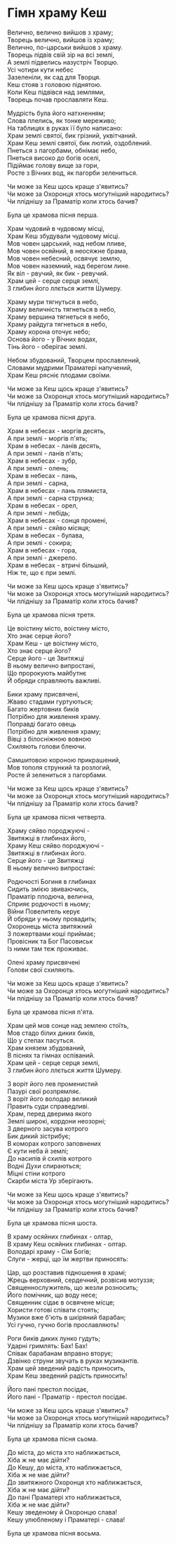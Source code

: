 # Гімн храму Кеш

Велично, велично вийшов з храму;  
Творець велично, вийшов із храму;  
Велично, по-царськи вийшов з храму.  
Творець підвів свій зір на всі землі,  
А землі підвелись назустріч Творцю.  
Усі чотири кути небес  
Зазеленіли, як сад для Творця.  
Кеш стояв з головою піднятою.  
Коли Кеш підвівся над землями,  
Творець почав прославляти Кеш.  
  
Мудрість була його натхненням;  
Слова плелись, як тонке мереживо;  
На таблицях в руках її було написано:  
Храм землі святої, бик грізний, уквітчаний.  
Храм Кеш землі святої, бик лютий, оздоблений.  
Пнеться з пагорбами, обнімає небо,  
Пнеться високо до богів оселі,  
Підіймає голову вище за гори,  
Росте з Вічних вод, як пагорби зелениться.  
  
[//]: # (muc3 має значення holy land, e2 muc3 kalam-ma - можна   перекласти, як храм землі святої чи то святий храм землі. ЩО стосується Gud Huc Aratta - то я переклав Aratta як уквітчаний в одному місці і оздоблений - в іншому, і для )
  
Чи може за Кеш щось краще з'явитись?  
Чи може за Охоронця хтось могутніший народитись?  
Чи пліднішу за Праматір коли хтось бачив?  
  
Була це храмова пісня перша.  
  
[//]: # (e 1-kam-ma, переклад - храм перший - вкрай дивний, на   храмову пісню схоже більше, тим більше kam-ma - це тип музичного інструменту)
  
Храм чудовий в чудовому місці,  
Храм Кеш збудували чудовому місці.  
Мов човен царський, над небом пливе,  
Мов човен осяйний, в неосяжне брама,  
Мов човен небесний, освячує землю,  
Мов човен наземний, над берегом лине.  
Як віл - рвучий, як бик - ревучий.  
Храм цей - серце серця землі,  
З глибин його ллється життя Шумеру.   
  
[//]: # (В неосяжне брама = так я намагався перекласти kan4 si ri-a   якщо вважати, що ri означає далекий. sur-sur - скрапає, розтікається, я переклав, як лине)
  
Храму мури тягнуться в небо,  
Храму величність тягнеться в небо,  
Храму вершина тягнеться в небо,  
Храму райдуга тягнеться в небо,  
Храму корона оточує небо;  
Основа його - у Вічних водах,  
Тінь його - оберігає землі.  
  
Небом збудований, Творцем прославлений,  
Словами мудрими Праматері напучений,   
Храм Кеш рясніє плодами своїми.  
  
Чи може за Кеш щось краще з'явитись?  
Чи може за Охоронця хтось могутніший народитись?  
Чи пліднішу за Праматір коли хтось бачив?  
  
Була це храмова пісня друга.  
  
Храм в небесах - моргів десять,  
А при землі - моргів п'ять;  
Храм в небесах - ланів десять,  
А при землі - ланів п'ять;  
Храм в небесах - зубр,  
А при землі - олень;  
Храм в небесах - лань,  
А при землі - сарна,  
Храм в небесах - лань плямиста,  
А при землі - сарна струнка;  
Храм в небесах - орел,  
А при землі - лебідь;  
Храм в небесах - сонця промені,  
А при землі - сяйво місяця;  
Храм в небесах - булава,  
А при землі - сокира;  
Храм в небесах - гора,  
А при землі - джерело.  
Храм в небесах - втричі більший,  
Ніж те, що є при землі.  
  
[//]: # (Не все перекладено дослівно. В оригіналі замість лебедя був пелікан, який в нас несе геть інші асоціації, ніж в Шумері. Останнього рядка в оригіналі нема, але я його додав, тому що він логічно завершує усю думку.)

Чи може за Кеш щось краще з'явитись?  
Чи може за Охоронця хтось могутніший народитись?  
Чи пліднішу за Праматір коли хтось бачив?  
  
Була це храмова пісня третя.  
  
Це воістину місто, воістину місто,  
Хто знає серце його?  
Храм Кеш - це воістину місто,  
Хто знає серце його?  
Серце його - це Звитяжці  
В ньому велично випростані,  
Що пророкують майбутнє  
Й обряди справляють важливі.  
  
[//]: # (Граматично в третьому рядку, в перекладі - 5-6, є купа іменників, хоча в англійському перекладі останній переклали дієсловом. Мені здається, що тут ідеться про те, що серцем храму є боги - щоб не забували носити їм пожертви. Тим паче перших два рядки - це питання Хто знає серце його? Наступні два рядки мали б відповідати на це питання, а не розказувати, як хтось іде в серце храму щоб пророкувати і справляти обряди.  si mu-un-si-sa2-e-ne  що дослівно означає випрямлені-всередину я переклав, як `в ньому велично випростані`)
  
Бики храму присвячені,  
Жваво стадами гуртуються;  
Багато жертовних биків  
Потрібно для живлення храму.  
Поправді багато овець  
Потрібно для живлення храму;  
Вівці з білосніжною вовною  
Схиляють голови блеючи.  
  
Самшитовою короною прикрашений,  
Мов тополя стрункий та розлогий,  
Росте й зелениться з пагорбами.  
  
Чи може за Кеш щось краще з'явитись?  
Чи може за Охоронця хтось могутніший народитись?  
Чи пліднішу за Праматір коли хтось бачив?  
  
Була це храмова пісня четверта.  
  
[//]: # (e2 gud du7-du7-dam gu2 am3-ma-gur-re - треба перевірити, що   означають ці am3-ma-V-e - швидше всього am3 - це не префікс дієслова, а суфікс, копула, попереднього прикметника)
  
Храму сяйво породжуючі -  
Звитяжці в глибинах його,  
Храму Кеш сяйво породжуючі -  
Звитяжці в глибинах його.  
Серце його - це Звитяжці  
В ньому велично випростані:  
  
Родючості Богиня в глибинах  
Сидить змією звиваючись,  
Праматір плодюча, велична,  
Сприяє родючості в ньому;  
Війни Повелитель керує  
Й обряди у ньому провадить;  
Охоронець міста звитяжний  
З пожертвами коші приймає;  
Провісник та Бог Пасовиськ  
Із ними там теж проживає.  
  
Олені храму присвячені  
Голови свої схиляють.  
  
Чи може за Кеш щось краще з'явитись?  
Чи може за Охоронця хтось могутніший народитись?  
Чи пліднішу за Праматір коли хтось бачив?  
  
[//]: # (Родючості Богиня і Праматір - швидше всього це та ж сама особа  під двома різними іменами - Нінхурсаг і Нінтуд. Тут я таки дав різний переклад. Слово Звитяжець я використав замість слова Герой, оскільки Витязь звучало б занадто по-словянськи. Тут Звитяжці - це боги.)
  
Була це храмова пісня п'ята.  
  
Храм цей мов сонце над землею стоїть,  
Мов стадо білих диких биків,  
Що у степах пасуться.  
Храм князем збудований,  
В піснях та гімнах оспіваний.  
Храм цей - серце серця землі,  
З глибин його ллється життя Шумеру.  
  
З воріт його лев променистий  
Пазурі свої розпрямляє.  
З воріт його володар великий  
Править суди справедливі.  
Храм, перед дверима якого  
Землі широкі, кордони неозорні;  
З дверного засува котрого  
Бик дикий зістрибує;  
В коморах котрого заповнених  
Є кути неба й землі;  
До насипів й схилів котрого  
Водні Духи спираються;  
Міцні стіни котрого  
Скарби міста Ур зберігають.  
  
Чи може за Кеш щось краще з'явитись?  
Чи може за Охоронця хтось могутніший народитись?  
Чи пліднішу за Праматір коли хтось бачив?  
  
Була це храмова пісня шоста.  
  
[//]: # (ud - має значення сонце, так я і переклав, тому що дивно, що храм стоїть як шторм, як в англійському перекладі. gaba nu-gi4-gi4 - я переклав як кордони неозорні. gaba має   значення кордон, межа, а nu-gi4-gi4 це ті що не повертають - але що це означає не зовсім ясно. piriĝ має значення промені та лев, в іншому місці я переклав як сяйво, оскільки храм, що породжує лева виглядає дивно. В цьому ж уривку йде гра слів - сяйво-лев розпрямляє пазурі - котру складно перекласти. Я переклав, як лев променистий.)
  
В храму осяйних глибинах - олтар,  
В храму Кеш осяйних глибинах - олтар.  
Володарі храму - Сім Богів;  
Слуги - жерці, що їм жертви приносять:  
  
[//]: # (nu-eš3-bi ĝiri2 la2 e2-an-na-me-eš Перекладаєтсья як   Священники - м`ясники Еанни, де Еанна - храм в Уруку присвячений богині плодовитості, я пом`якшив текст, забравши згадку про храм, який мав зміст для шумерів, але не зрозумілий для українців. KU - знак, котрий означає діра чи яма, я його переклав як глибини)
  
Цар, що розставив підношення в храмі;  
Жрець верховний, сердечний, розвісив мотуззя;  
Священнослужитель, що жезли розносить;  
Його помічник, що воду несе;  
Священник сідає в освячене місце;  
Хористи готові співати стоять;  
Музики вже б'ють в шкіряний барабан;  
Усі гучно, гучно богів прославляють!  
  
Роги биків диких лунко гудуть;  
Ударні гримлять: Бах! Бах!  
Співак барабанам вправно вторує;  
Дзвінко струни звучать в руках музикантів.  
Храм цей зведений радість приносить,  
Храм Кеш зведений радість приносить!  
  
Його пані престол посідає,  
Його пані - Праматір - престол посідає.  

[//]: # (Попередній варіант - на троні сидить, але трон - це як не як слово іншомовного походження. В оригіналі на чому конкретно сидить Праматір - не ясно. Але чому вона б ще могла сидіти? На табуретці?)

Чи може за Кеш щось краще з'явитись?  
Чи може за Охоронця хтось могутніший народитись?  
Чи пліднішу за Праматір коли хтось бачив?  
  
Була це храмова пісня сьома.   
  
[//]: # (en жрець верховний, a-tu - священнослужитель, TU - його   помічник, lal3 - священник, enkum - хористи, pa4-šeš - музики. DIN = переклад невідомий, я вставив трон, бо на чому ще може сидіти пані храму? В рядочку на троні сидить не Нінтуд, а Нінхурсаг, але швидше всього це два імені для тої ж богині, оскільки Праматір згадується у всіх решта місцях, логічно вважати, що власне вона є пані храму. tigi = музичний інструмент, можливо схожий на лютню. suh-sah я переклав як Бах! Бах!)
  
До міста, до міста хто наближається,  
Хіба ж не має дійти?  
До Кешу, до міста, хто наближається,  
Хіба ж не має дійти?  
До звитяжного Охоронця хто наближається,  
Хіба ж не має дійти?  
До пані Праматері хто наближається,  
Хіба ж не має дійти?  
Кешу зведеному й Охоронцю слава!  
Кешу улюбленому і Праматері - слава!  
  
Була це храмова пісня восьма.  
  
[//]: # (nu- має як заперечне так і стверджувальне значення. Як так?   Можливо це - заперечне риторичне питання, яке за одних обставин стає ствердженням, а в другому запереченням)
